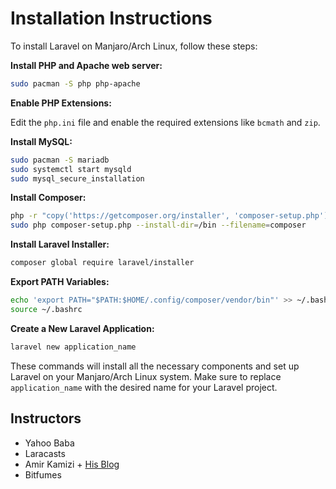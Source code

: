 # Installation Instructions

To install Laravel on Manjaro/Arch Linux, follow these steps:

**Install PHP and Apache web server:**

```bash
sudo pacman -S php php-apache
```

**Enable PHP Extensions:**

Edit the `php.ini` file and enable the required extensions like `bcmath` and `zip`.

**Install MySQL:**

```bash
sudo pacman -S mariadb
sudo systemctl start mysqld
sudo mysql_secure_installation
```

**Install Composer:**

```bash
php -r "copy('https://getcomposer.org/installer', 'composer-setup.php');"
sudo php composer-setup.php --install-dir=/bin --filename=composer
```

**Install Laravel Installer:**

```bash
composer global require laravel/installer
```

**Export PATH Variables:**

```bash
echo 'export PATH="$PATH:$HOME/.config/composer/vendor/bin"' >> ~/.bashrc
source ~/.bashrc
```

**Create a New Laravel Application:**

```bash
laravel new application_name
```

These commands will install all the necessary components and set up Laravel on your Manjaro/Arch Linux system. Make sure to replace `application_name` with the desired name for your Laravel project.

## Instructors

- Yahoo Baba
- Laracasts
- Amir Kamizi + [His Blog](https://github.com/amirkamizi/learn-php?tab=readme-ov-file)
- Bitfumes
